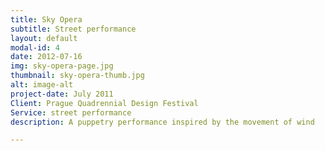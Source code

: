 ```yaml
---
title: Sky Opera
subtitle: Street performance
layout: default
modal-id: 4
date: 2012-07-16
img: sky-opera-page.jpg
thumbnail: sky-opera-thumb.jpg
alt: image-alt
project-date: July 2011
Client: Prague Quadrennial Design Festival
Service: street performance
description: A puppetry performance inspired by the movement of wind

---
```

